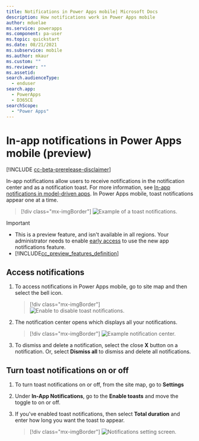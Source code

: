 ```yaml
---
title: Notifications in Power Apps mobile| Microsoft Docs
description: How notifications work in Power Apps mobile
author: mduelae
ms.service: powerapps
ms.component: pa-user
ms.topic: quickstart
ms.date: 08/21/2021
ms.subservice: mobile
ms.author: mkaur
ms.custom: ""
ms.reviewer: ""
ms.assetid: 
search.audienceType: 
  - enduser
search.app: 
  - PowerApps
  - D365CE
searchScope:
  - "Power Apps"
---
```


# In-app notifications in Power Apps mobile (preview)

[!INCLUDE [cc-beta-prerelease-disclaimer](../includes/cc-beta-prerelease-disclaimer.md)]


In-app notifications allow users to receive notifications in the notification center and as a notification toast. For more information, see [In-app notifications in model-driven apps](../user/notifications.md). In Power Apps mobile, toast notifications appear one at a time.

> [!div class="mx-imgBorder"] 
> ![Example of a toast notifications.](media/mobile-toast-1.png)  


> [!IMPORTANT]
> - This is a preview feature, and isn't available in all regions. Your administrator needs to enable [early access](/power-platform/admin/opt-in-early-access-updates) to use the new app notifications feature.
> - [!INCLUDE[cc_preview_features_definition](../includes/cc-preview-features-definition.md)]



## Access notifications

1. To access notifications in Power Apps mobile, go to site map and then select the bell icon.

   > [!div class="mx-imgBorder"] 
   > ![Enable to disable toast notifications.](media/mobile-bell.png)  

2. The notification center opens which displays all your notifications.
 
   > [!div class="mx-imgBorder"] 
   > ![Example notification center.](media/mobile-toast.png)  
   
3. To dismiss and delete a notification, select the close **X** button on a notification. Or, select **Dismiss all** to dismiss and delete all notifications.

## Turn toast notifications on or off

1. To turn toast notifications on or off, from the site map, go to **Settings**
2. Under **In-App Notifications**, go to the **Enable toasts** and move the toggle to on or off.
3. If you've enabled toast notifications, then select **Total duration** and enter how long you want the toast to appear.

   > [!div class="mx-imgBorder"] 
   > ![Notifications setting screen.](media/mobile-notifications-setting.png)  

